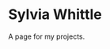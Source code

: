 <html>
<head>
<link rel="shortcut icon" type="image/x-icon" href="ProfileImage.ico">
</head>
<body>
<h1>Sylvia Whittle</h1>
<p>A page for my projects.</p>
  <canvas  id="canvas">
  <script src = "Alert.js"></script>
  <script src = "PendulumScript.js"></script>
</body>
</html>
